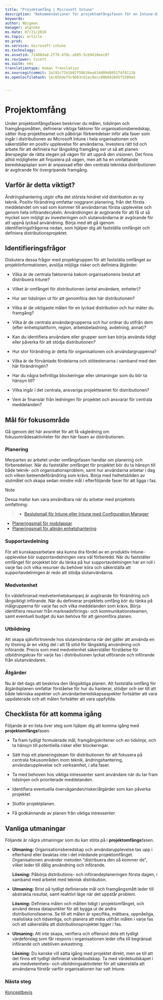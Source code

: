 ```yaml
---
title: "Projektomfång | Microsoft Intune"
description: "Rekommendationer för projektomfångsfasen för en Intune-distribution."
keywords: 
author: Nbigman
manager: angrobe
ms.date: 07/21/2016
ms.topic: article
ms.prod: 
ms.service: microsoft-intune
ms.technology: 
ms.assetid: 71488dad-2f78-478c-a505-5cb9410eec07
ms.reviewer: tscott
ms.suite: ems
translationtype: Human Translation
ms.sourcegitcommit: 2a192c71b1b82f59b34ea614d09d895174f8112b
ms.openlocfilehash: 14c65bdef3c9663c81ac9ecc00b662845f3209e5


---
```


# Projektomfång
Under projektomfångsfasen beskriver du målen, tidslinjen och framgångsmåtten, definierar viktiga faktorer för organisationsberedskap, sätter ihop projektteamet och påbörjar förberedelser inför alla faser som ingår i distributionen av Microsoft Intune i hela organisationen och säkerställer en positiv upplevelse för användarna.
Investera rätt tid och arbete för att definiera hur långsiktig framgång ser ut så att planen återspeglar de rätta stegen på vägen för att uppnå den visionen. Det finns alltid möjligheter att finjustera på vägen, men att ha en omfattande beredskapsplan som är anpassad efter den centrala tekniska distributionen är avgörande för övergripande framgång.

## Varför är detta viktigt?
Ändringshantering utgör ofta det största hindret vid distribution av ny teknik. Positiv förändring omfattar noggrann planering, från det första meddelandet om vad som kommer till användarnas första upplevelse och genom hela införandecykeln. Användningen är avgörande för att få ut så mycket som möjligt av investeringen och slutanvändarna är avgörande för att uppnå lyckad användning.
Börja med att gå igenom identifieringsfrågorna nedan, som hjälper dig att fastställa omfånget och definiera distributionsprojektet.

## Identifieringsfrågor
Diskutera dessa frågor med projektgruppen för att fastställa omfånget av projektinformationen, avslöja möjliga risker och definiera åtgärder.

-   Vilka är de centrala faktorerna bakom organisationens beslut att distribuera Intune?

-   Vilket är omfånget för distributionen (antal användare, enheter)?
-   Hur ser tidslinjen ut för att genomföra den här distributionen?

-   Vilka är de viktigaste målen för en lyckad distribution och hur mäter du framgång?

-   Vilka är de centrala användargrupperna och hur ordnar du utifrån dem (efter enhetsplattform, region, arbetsbelastning, avdelning, annat)?

-   Kan du identifiera användare eller grupper som kan börja använda tidigt eller påverka för att stödja distributionen?

-   Hur stor förändring är detta för organisationen och användargrupperna?

-   Vilka är de förväntade fördelarna och stötestenarna i samband med den här förändringen?

-   Har du några befintliga blockeringar eller utmaningar som du bör ta hänsyn till?

-   Vilka ingår i det centrala, ansvariga projektteamet för distributionen?

-   Vem är finansiär från ledningen för projektet och ansvarar för centrala meddelanden?

## Mål för fokusområde
Gå igenom det här avsnittet för att få vägledning om fokusområdesaktiviteter för den här fasen av distributionen.

### Planering

Merparten av arbetet under omfångsfasen handlar om planering och förberedelser. När du fastställer omfånget för projektet bör du ta hänsyn till både teknik- och organisationsproblem, samt hur användarna arbetar i dag och vilken beteendeförändring som krävs. Börja med helhetsbilden av slutmålet och skapa sedan mindre mål i efterföljande faser för att ligga i fas.


 > [!NOTE]
 >
 > Dessa mallar kan vara användbara när du arbetar med projektets omfattning:
 > > - [Beslutsmall för Intune eller Intune med Configuration Manager](https://gallery.technet.microsoft.com/Intune-or-Intune-with-900e8a78)
 > - [Planeringsmall för mobilappar](https://gallery.technet.microsoft.com/Mobile-app-planning-18689d59)
>- [Planeringsmall för allmän enhetshantering](https://gallery.technet.microsoft.com/General-device-management-334c3792)

### Supportavdelning
För att kunskapsarbetare ska kunna dra fördel av en produktiv Intune-upplevelse bör supportavdelningen vara väl förberedd. När du fastställer omfånget för projektet bör du tänka på hur supportavdelningen har en roll i varje fas och vilka resurser du behöver köra och säkerställa att supportavdelningen är redo att stödja slutanvändarna.

### Medvetenhet
En väldefinierad medvetenhetskampanj är avgörande för förändring och långsiktigt införande. När du definierar projektets omfång bör du tänka på målgrupperna för varje fas och vilka meddelanden som krävs. Börja identifiera resurser från marknadsförings- och kommunikationsteamen, samt eventuell budget du kan behöva för att genomföra planen.

### Utbildning
Att skapa självförtroende hos slutanvändarna när det gäller att använda en ny lösning är en viktig del i att få stöd för långsiktig användning och införande. Precis som med medvetenhet säkerställer förståelse för utbildningskrav för varje fas i distributionen lyckat utförande och införande från slutanvändaren.

### Åtgärder
Nu är det dags att beskriva den långsiktiga planen. Att fastställa omfång för åtgärdsplanen omfattar förståelse för hur du hanterar, stödjer och ser till att både tekniska aspekter och användarberedskapsaspekter fortsätter att vara uppdaterade och att målen fortsätter att vara uppfyllda.

## Checklista för att komma igång
Följande är en lista över steg som hjälper dig att komma igång med **projektomfångs**fasen.

-   Ta fram tydligt formulerade mål, framgångskriterier och en tidslinje, och ta hänsyn till potentiella risker eller blockeringar.

-   Sätt ihop ett planeringsteam för distributionen för att fokusera på centrala fokusområden inom teknik, ändringshantering, användarupplevelse och verksamhet, i alla faser.

-   Ta med behoven hos viktiga intressenter samt användare när du tar fram tidslinjen och prioriterade meddelanden.

-   Identifiera eventuella överväganden/risker/åtgärder som kan påverka projektet.

-   Slutför projektplanen.

-   Få godkännande av planen från viktiga intressenter.

## Vanliga utmaningar
Följande är några utmaningar som du kan stöta på i **projektomfångs**fasen.

-   **Utmaning:** Organisationsberedskap och användarupplevelse tas upp i efterhand eller beaktas inte i det inledande projektomfånget. Organisationen använder metoden "distribuera den så kommer de", vilket leder till dålig användning och införande.

    **Lösning:** Påbörja distributions- och införandeplaneringen första dagen, i samband med arbetet med teknisk distribution.

-   **Utmaning:** Brist på tydligt definierade mål och framgångsmått leder till abstrakta resultat, samt reaktivt läge när det uppstår problem.

    **Lösning:** Definiera målen och måtten tidigt i projektomfånget, och använd dessa datapunkter för att bygga ut de andra distributionsfaserna. Se till att målen är specifika, mätbara, uppnåeliga, realistiska och tidsenliga, och planera att mäta utifrån målen i varje fas och att säkerställa att distributionsprojektet ligger i fas.

-   **Utmaning:** Att inte skapa, verifiera och offensivt dela ett tydligt värdeförslag som får respons i organisationen leder ofta till begränsat införande och utebliven avkastning.

    **Lösning:** Du kanske vill sätta igång med projektet direkt, men se till att det finns ett tydligt definierat värdebudskap. Ta med värdebudskapet i alla medvetenhets- och utbildningsaktiviteter för att säkerställa att användarna förstår varför organisationen har valt Intune.

### Nästa steg
[Konceptbevis](proof-of-concept.md)



<!--HONumber=Jul16_HO4-->


